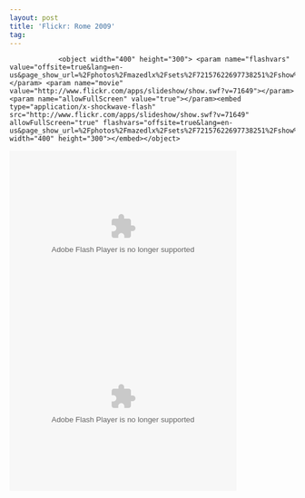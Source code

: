 ```yaml
---
layout: post
title: 'Flickr: Rome 2009'
tag: 
---
```



                <object width="400" height="300"> <param name="flashvars" value="offsite=true&lang=en-us&page_show_url=%2Fphotos%2Fmazedlx%2Fsets%2F72157622697738251%2Fshow%2F&page_show_back_url=%2Fphotos%2Fmazedlx%2Fsets%2F72157622697738251%2F&set_id=72157622697738251&jump_to="></param> <param name="movie" value="http://www.flickr.com/apps/slideshow/show.swf?v=71649"></param> <param name="allowFullScreen" value="true"></param><embed type="application/x-shockwave-flash" src="http://www.flickr.com/apps/slideshow/show.swf?v=71649" allowFullScreen="true" flashvars="offsite=true&lang=en-us&page_show_url=%2Fphotos%2Fmazedlx%2Fsets%2F72157622697738251%2Fshow%2F&page_show_back_url=%2Fphotos%2Fmazedlx%2Fsets%2F72157622697738251%2F&set_id=72157622697738251&jump_to=" width="400" height="300"></embed></object>
<object width="400" height="300"> <param name="flashvars" value="offsite=true&lang=en-us&page_show_url=%2Fphotos%2Fmazedlx%2Fsets%2F72157622697830687%2Fshow%2F&page_show_back_url=%2Fphotos%2Fmazedlx%2Fsets%2F72157622697830687%2F&set_id=72157622697830687&jump_to="></param> <param name="movie" value="http://www.flickr.com/apps/slideshow/show.swf?v=71649"></param> <param name="allowFullScreen" value="true"></param><embed type="application/x-shockwave-flash" src="http://www.flickr.com/apps/slideshow/show.swf?v=71649" allowFullScreen="true" flashvars="offsite=true&lang=en-us&page_show_url=%2Fphotos%2Fmazedlx%2Fsets%2F72157622697830687%2Fshow%2F&page_show_back_url=%2Fphotos%2Fmazedlx%2Fsets%2F72157622697830687%2F&set_id=72157622697830687&jump_to=" width="400" height="300"></embed></object>
<object width="400" height="300"> <param name="flashvars" value="offsite=true&lang=en-us&page_show_url=%2Fphotos%2Fmazedlx%2Fsets%2F72157622697952637%2Fshow%2F&page_show_back_url=%2Fphotos%2Fmazedlx%2Fsets%2F72157622697952637%2F&set_id=72157622697952637&jump_to="></param> <param name="movie" value="http://www.flickr.com/apps/slideshow/show.swf?v=71649"></param> <param name="allowFullScreen" value="true"></param><embed type="application/x-shockwave-flash" src="http://www.flickr.com/apps/slideshow/show.swf?v=71649" allowFullScreen="true" flashvars="offsite=true&lang=en-us&page_show_url=%2Fphotos%2Fmazedlx%2Fsets%2F72157622697952637%2Fshow%2F&page_show_back_url=%2Fphotos%2Fmazedlx%2Fsets%2F72157622697952637%2F&set_id=72157622697952637&jump_to=" width="400" height="300"></embed></object>
            
